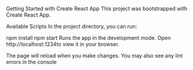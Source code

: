Getting Started with Create React App
This project was bootstrapped with Create React App.

Available Scripts
In the project directory, you can run:

npm install
npm start
Runs the app in the development mode.
Open http://localhost:1234to view it in your browser.

The page will reload when you make changes.
You may also see any lint errors in the console